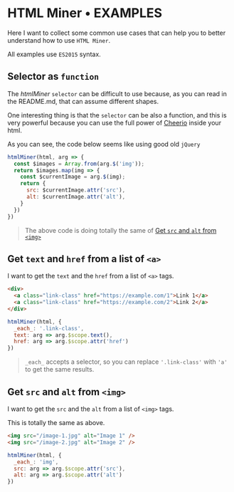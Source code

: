 # HTML Miner • EXAMPLES

Here I want to collect some common use cases that can help you to better understand how to use `HTML Miner`.

All examples use `ES2015` syntax.

## Selector as `function`

The *htmlMiner* `selector` can be difficult to use because, as you can read in the README.md, that can assume different shapes.

One interesting thing is that the `selector` can be also a function, and this is very powerful because you can use the full power of [Cheerio](https://cheerio.js.org/) inside your html.

As you can see, the code below seems like using good old `jQuery`

```js
htmlMiner(html, arg => {
  const $images = Array.from(arg.$('img'));
  return $images.map(img => {
    const $currentImage = arg.$(img);
    return {
      src: $currentImage.attr('src'),
      alt: $currentImage.attr('alt'),
    }
  })
})
```

> The above code is doing totally the same of [Get `src` and `alt` from `<img>`](#get-src-and-alt-from-img)

## Get `text` and `href` from a list of `<a>`

I want to get the `text` and the `href` from a list of `<a>` tags.

```html
<div>
  <a class="link-class" href="https://example.com/1">Link 1</a>
  <a class="link-class" href="https://example.com/2">Link 2</a>
</div>
```

```js
htmlMiner(html, {
  _each_: '.link-class',
  text: arg => arg.$scope.text(),
  href: arg => arg.$scope.attr('href')
})
```

> `_each_` accepts a selector, so you can replace `'.link-class'` with `'a'` to get the same results.

## Get `src` and `alt` from `<img>`

I want to get the `src` and the `alt` from a list of `<img>` tags.

This is totally the same as above.


```html
<img src="/image-1.jpg" alt="Image 1" />
<img src="/image-2.jpg" alt="Image 2" />
```

```js
htmlMiner(html, {
  _each_: 'img',
  src: arg => arg.$scope.attr('src'),
  alt: arg => arg.$scope.attr('alt')
})
```
